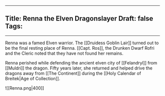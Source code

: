 
---
Title: Renna the Elven Dragonslayer
Draft: false
Tags:
  - 
---

Renna was a famed Elven warrior. The [[Druidess Goblin Lair]] turned out to be the final resting place of Renna. [[Capt. Ros]], the Drunken Dwarf Rofri and the Cleric noted that they have not found her remains. 

Renna perished while defending the ancient elven city of [[Felandryl]] from [[Muldri]] the dragon. Fifty years later, she returned and helped drive the dragons away from [[The Continent]] during the [[Holy Calendar of Breitek|Age of Collection]]. 


![[Renna.png|400]]